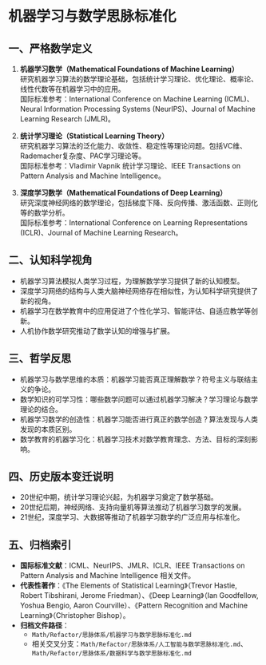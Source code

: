 # 机器学习与数学思脉标准化

## 一、严格数学定义

1. **机器学习数学（Mathematical Foundations of Machine Learning）**  
   研究机器学习算法的数学理论基础，包括统计学习理论、优化理论、概率论、线性代数等在机器学习中的应用。  
   国际标准参考：International Conference on Machine Learning (ICML)、Neural Information Processing Systems (NeurIPS)、Journal of Machine Learning Research (JMLR)。

2. **统计学习理论（Statistical Learning Theory）**  
   研究机器学习算法的泛化能力、收敛性、稳定性等理论问题。包括VC维、Rademacher复杂度、PAC学习理论等。  
   国际标准参考：Vladimir Vapnik 统计学习理论、IEEE Transactions on Pattern Analysis and Machine Intelligence。

3. **深度学习数学（Mathematical Foundations of Deep Learning）**  
   研究深度神经网络的数学理论，包括梯度下降、反向传播、激活函数、正则化等的数学分析。  
   国际标准参考：International Conference on Learning Representations (ICLR)、Journal of Machine Learning Research。

## 二、认知科学视角

- 机器学习算法模拟人类学习过程，为理解数学学习提供了新的认知模型。
- 深度学习网络的结构与人类大脑神经网络存在相似性，为认知科学研究提供了新的视角。
- 机器学习在数学教育中的应用促进了个性化学习、智能评估、自适应教学等创新。
- 人机协作数学研究推动了数学认知的增强与扩展。

## 三、哲学反思

- 机器学习与数学思维的本质：机器学习能否真正理解数学？符号主义与联结主义的争论。
- 数学知识的可学习性：哪些数学问题可以通过机器学习解决？学习理论与数学理论的结合。
- 机器学习数学的创造性：机器学习能否进行真正的数学创造？算法发现与人类发现的本质区别。
- 数学教育的机器学习化：机器学习技术对数学教育理念、方法、目标的深刻影响。

## 四、历史版本变迁说明

- 20世纪中期，统计学习理论兴起，为机器学习奠定了数学基础。
- 20世纪后期，神经网络、支持向量机等算法推动了机器学习数学的发展。
- 21世纪，深度学习、大数据等推动了机器学习数学的广泛应用与标准化。

## 五、归档索引

- **国际标准文献**：ICML、NeurIPS、JMLR、ICLR、IEEE Transactions on Pattern Analysis and Machine Intelligence 相关文件。
- **代表性著作**：《The Elements of Statistical Learning》（Trevor Hastie, Robert Tibshirani, Jerome Friedman）、《Deep Learning》（Ian Goodfellow, Yoshua Bengio, Aaron Courville）、《Pattern Recognition and Machine Learning》（Christopher Bishop）。
- **归档文件路径**：  
  - `Math/Refactor/思脉体系/机器学习与数学思脉标准化.md`  
  - 相关交叉分支：`Math/Refactor/思脉体系/人工智能与数学思脉标准化.md`、`Math/Refactor/思脉体系/数据科学与数学思脉标准化.md`
